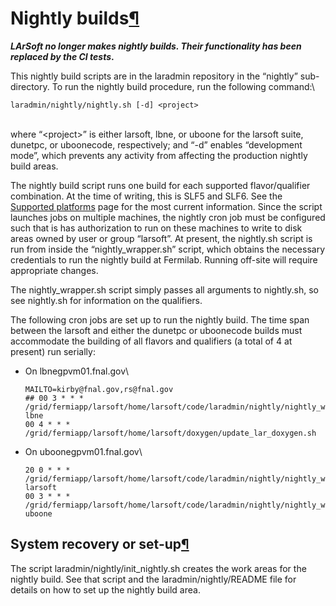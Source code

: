 Nightly builds[¶](#Nightly-builds)
==================================

***LArSoft no longer makes nightly builds. Their functionality has been replaced by the CI tests*.**

This nightly build scripts are in the laradmin repository in the “nightly” sub-directory. To run the nightly build procedure, run the following command:\

    laradmin/nightly/nightly.sh [-d] <project>

\
where “\<project\>” is either larsoft, lbne, or uboone for the larsoft suite, dunetpc, or uboonecode, respectively; and “-d” enables “development mode”, which prevents any activity from affecting the production nightly build areas.

The nightly build script runs one build for each supported flavor/qualifier combination. At the time of writing, this is SLF5 and SLF6. See the [Supported platforms](_Supported_platforms_) page for the most current information. Since the script launches jobs on multiple machines, the nightly cron job must be configured such that is has authorization to run on these machines to write to disk areas owned by user or group “larsoft”. At present, the nightly.sh script is run from inside the “nightly\_wrapper.sh” script, which obtains the necessary credentials to run the nightly build at Fermilab. Running off-site will require appropriate changes.

The nightly\_wrapper.sh script simply passes all arguments to nightly.sh, so see nightly.sh for information on the qualifiers.

The following cron jobs are set up to run the nightly build. The time span between the larsoft and either the dunetpc or uboonecode builds must accommodate the building of all flavors and qualifiers (a total of 4 at present) run serially:

-   On lbnegpvm01.fnal.gov\

        MAILTO=kirby@fnal.gov,rs@fnal.gov
        ## 00 3 * * * /grid/fermiapp/larsoft/home/larsoft/code/laradmin/nightly/nightly_wrapper.sh lbne
        00 4 * * * /grid/fermiapp/larsoft/home/larsoft/doxygen/update_lar_doxygen.sh

-   On uboonegpvm01.fnal.gov\

        20 0 * * * /grid/fermiapp/larsoft/home/larsoft/code/laradmin/nightly/nightly_wrapper.sh larsoft
        00 3 * * * /grid/fermiapp/larsoft/home/larsoft/code/laradmin/nightly/nightly_wrapper.sh uboone


System recovery or set-up[¶](#System-recovery-or-set-up)
--------------------------------------------------------

The script laradmin/nightly/init\_nightly.sh creates the work areas for the nightly build. See that script and the laradmin/nightly/README file for details on how to set up the nightly build area.
